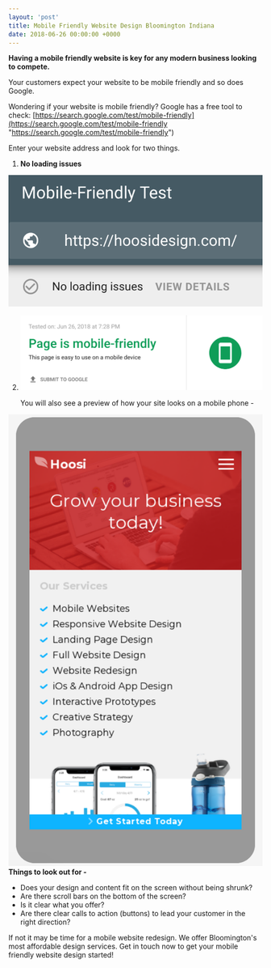 ```yaml
---
layout: 'post'
title: Mobile Friendly Website Design Bloomington Indiana
date: 2018-06-26 00:00:00 +0000
---
```

**Having a mobile friendly website is key for any modern business looking to compete.**

Your customers expect your website to be mobile friendly and so does Google.

Wondering if your website is mobile friendly? Google has a free tool to check: [https://search.google.com/test/mobile-friendly](https://search.google.com/test/mobile-friendly "https://search.google.com/test/mobile-friendly")

Enter your website address and look for two things.

1. **No loading issues**

![](/uploads/1.png)

2. ![](/uploads/2.png)

   You will also see a preview of how your site looks on a mobile phone -

![google provides a mobile preview of your website](/uploads/3.png "google provides a mobile preview of your website")  
**Things to look out for -** 

* Does your design and content fit on the screen without being shrunk?
* Are there scroll bars on the bottom of the screen?
* Is it clear what you offer?
* Are there clear calls to action (buttons) to lead your customer in the right direction?

If not it may be time for a mobile website redesign. We offer Bloomington's most affordable design services.  Get in touch now to get your mobile friendly website design started!